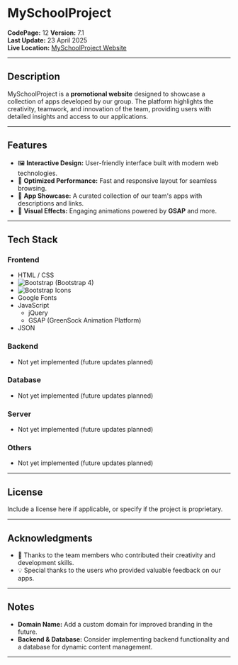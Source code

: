 # MySchoolProject

**CodePage:** 12
**Version:** 7.1  
**Last Update:** 23 April 2025  
**Live Location:** [MySchoolProject Website](https://myschoolproject-xi.vercel.app)

---

## Description
MySchoolProject is a **promotional website** designed to showcase a collection of apps developed by our group. The platform highlights the creativity, teamwork, and innovation of the team, providing users with detailed insights and access to our applications.

---

## Features
- 🖼️ **Interactive Design:** User-friendly interface built with modern web technologies.
- 🚀 **Optimized Performance:** Fast and responsive layout for seamless browsing.
- 📂 **App Showcase:** A curated collection of our team's apps with descriptions and links.
- 🎨 **Visual Effects:** Engaging animations powered by **GSAP** and more.

---

## Tech Stack

### **Frontend**
- HTML / CSS  
- ![Bootstrap](https://img.shields.io/badge/-Bootstrap-7952B3?logo=bootstrap&logoColor=white&style=flat) (Bootstrap 4)  
- ![Bootstrap Icons](https://img.shields.io/badge/-Bootstrap%20Icons-7952B3?logo=bootstrap&logoColor=white&style=flat)  
- Google Fonts  
- JavaScript  
  - jQuery  
  - GSAP (GreenSock Animation Platform)  
- JSON  

### **Backend**
- Not yet implemented (future updates planned)

### **Database**
- Not yet implemented (future updates planned)

### **Server**
- Not yet implemented (future updates planned)

### **Others**
- Not yet implemented (future updates planned)

---

## License

Include a license here if applicable, or specify if the project is proprietary.

---

## Acknowledgments

- 🎉 Thanks to the team members who contributed their creativity and development skills.
- 💡 Special thanks to the users who provided valuable feedback on our apps.

---

## Notes
- **Domain Name:** Add a custom domain for improved branding in the future.
- **Backend & Database:** Consider implementing backend functionality and a database for dynamic content management.

---

